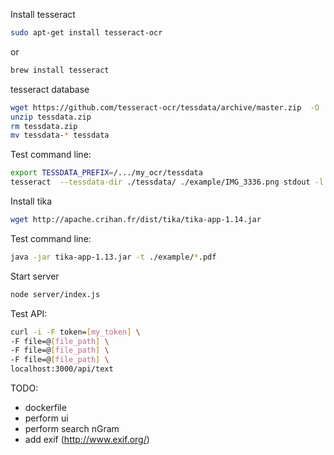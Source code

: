 Install tesseract

```sh
sudo apt-get install tesseract-ocr
```
or
```sh
brew install tesseract
```

tesseract database

```sh
wget https://github.com/tesseract-ocr/tessdata/archive/master.zip  -O  tessdata.zip
unzip tessdata.zip
rm tessdata.zip
mv tessdata-* tessdata
```

Test command line:
```sh
export TESSDATA_PREFIX=/.../my_ocr/tessdata
tesseract  --tessdata-dir ./tessdata/ ./example/IMG_3336.png stdout -l fra -psm 0
```

Install tika

```sh
wget http://apache.crihan.fr/dist/tika/tika-app-1.14.jar
```

Test command line:
```sh
java -jar tika-app-1.13.jar -t ./example/*.pdf
```

Start server
```sh
node server/index.js
```

Test API:
```sh
curl -i -F token=[my_token] \
-F file=@[file_path] \
-F file=@[file_path] \
-F file=@[file_path] \
localhost:3000/api/text
```

TODO:
- dockerfile
- perform ui
- perform search nGram
- add exif (http://www.exif.org/)
